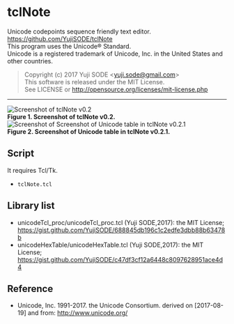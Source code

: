 # tclNote
Unicode codepoints sequence friendly text editor.  
https://github.com/YujiSODE/tclNote  
This program uses the Unicode® Standard.  
Unicode is a registered trademark of Unicode, Inc. in the United States and other countries.

>Copyright (c) 2017 Yuji SODE \<yuji.sode@gmail.com\>  
>This software is released under the MIT License.  
>See LICENSE or http://opensource.org/licenses/mit-license.php
______
![Screenshot of tclNote v0.2](https://user-images.githubusercontent.com/19919184/29447368-827ec02c-842c-11e7-95d2-92ed0559280c.png)  
**Figure 1. Screenshot of tclNote v0.2.**  
![Screenshot of Screenshot of Unicode table in tclNote v0.2.1](https://user-images.githubusercontent.com/19919184/29458147-ab2e9962-8458-11e7-9272-774f592b601f.png)  
**Figure 2. Screenshot of Unicode table in tclNote v0.2.1.**  

## Script
It requires Tcl/Tk.
- `tclNote.tcl`

## Library list
- unicodeTcl_proc/unicodeTcl_proc.tcl (Yuji SODE,2017): the MIT License; https://gist.github.com/YujiSODE/688845db196c1c2edfe3dbb88b63478b
- unicodeHexTable/unicodeHexTable.tcl (Yuji SODE,2017): the MIT License; https://gist.github.com/YujiSODE/c47df3cf12a6448c8097628951ace4d4

## Reference
- Unicode, Inc. 1991-2017. the Unicode Consortium. derived on [2017-08-19] and from: http://www.unicode.org/
